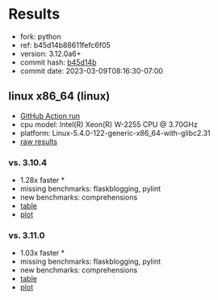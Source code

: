 # Results

- fork: python
- ref: b45d14b88611fefc6f05
- version: 3.12.0a6+
- commit hash: [b45d14b](https://github.com/python/cpython/commit/b45d14b)
- commit date: 2023-03-09T08:16:30-07:00

## linux x86_64 (linux)

- [GitHub Action run](https://github.com/faster-cpython/benchmarking/actions/runs/4385620456)
- cpu model: Intel(R) Xeon(R) W-2255 CPU @ 3.70GHz
- platform: Linux-5.4.0-122-generic-x86_64-with-glibc2.31
- [raw results](bm-20230309-linux-x86_64-python-b45d14b88611fefc6f05-3.12.0a6%2B-b45d14b.json)

### vs. 3.10.4

- 1.28x faster \*
- missing benchmarks: flaskblogging, pylint
- new benchmarks: comprehensions
- [table](bm-20230309-linux-x86_64-python-b45d14b88611fefc6f05-3.12.0a6%2B-b45d14b-vs-3.10.4.md)
- [plot](bm-20230309-linux-x86_64-python-b45d14b88611fefc6f05-3.12.0a6%2B-b45d14b-vs-3.10.4.png)

### vs. 3.11.0

- 1.03x faster \*
- missing benchmarks: flaskblogging, pylint
- new benchmarks: comprehensions
- [table](bm-20230309-linux-x86_64-python-b45d14b88611fefc6f05-3.12.0a6%2B-b45d14b-vs-3.11.0.md)
- [plot](bm-20230309-linux-x86_64-python-b45d14b88611fefc6f05-3.12.0a6%2B-b45d14b-vs-3.11.0.png)

